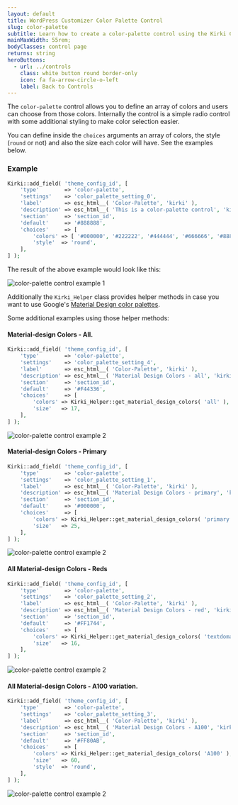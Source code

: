 ```yaml
---
layout: default
title: WordPress Customizer Color Palette Control
slug: color-palette
subtitle: Learn how to create a color-palette control using the Kirki Customizer Framework.
mainMaxWidth: 55rem;
bodyClasses: control page
returns: string
heroButtons:
  - url: ../controls
    class: white button round border-only
    icon: fa fa-arrow-circle-o-left
    label: Back to Controls
---
```


The `color-palette` control allows you to define an array of colors and users can choose from those colors. Internally the control is a simple radio control with some additional styling to make color selection easier.

You can define inside the `choices` arguments an array of colors, the style (`round` or not) and also the size each color will have. See the examples below.

### Example

```php
Kirki::add_field( 'theme_config_id', [
	'type'        => 'color-palette',
	'settings'    => 'color_palette_setting_0',
	'label'       => esc_html__( 'Color-Palette', 'kirki' ),
	'description' => esc_html__( 'This is a color-palette control', 'kirki' ),
	'section'     => 'section_id',
	'default'     => '#888888',
	'choices'     => [
		'colors' => [ '#000000', '#222222', '#444444', '#666666', '#888888', '#aaaaaa', '#cccccc', '#eeeeee', '#ffffff' ],
		'style'  => 'round',
	],
] );
```
The result of the above example would look like this:

<img src="https://raw.githubusercontent.com/aristath/kirki/master/docs/assets/images/color-palette-bw-round.png" alt="color-palette control example 1" style="max-width:300px;">

Additionally the `Kirki_Helper` class provides helper methods in case you want to use Google's [Material Design color palettes](https://material.io/guidelines/style/color.html#color-color-palette).

Some additional examples using those helper methods:

#### Material-design Colors - All.

```php
Kirki::add_field( 'theme_config_id', [
	'type'        => 'color-palette',
	'settings'    => 'color_palette_setting_4',
	'label'       => esc_html__( 'Color-Palette', 'kirki' ),
	'description' => esc_html__( 'Material Design Colors - all', 'kirki' ),
	'section'     => 'section_id',
	'default'     => '#F44336',
	'choices'     => [
		'colors' => Kirki_Helper::get_material_design_colors( 'all' ),
		'size'   => 17,
	],
] );
```
<img src="https://raw.githubusercontent.com/aristath/kirki/master/docs/assets/images/color-palette-md-all.png" alt="color-palette control example 2" style="max-width:300px;">

#### Material-design Colors - Primary

```php
Kirki::add_field( 'theme_config_id', [
	'type'        => 'color-palette',
	'settings'    => 'color_palette_setting_1',
	'label'       => esc_html__( 'Color-Palette', 'kirki' ),
	'description' => esc_html__( 'Material Design Colors - primary', 'kirki' ),
	'section'     => 'section_id',
	'default'     => '#000000',
	'choices'     => [
		'colors' => Kirki_Helper::get_material_design_colors( 'primary' ),
		'size'   => 25,
	],
] );
```
<img src="https://raw.githubusercontent.com/aristath/kirki/master/docs/assets/images/color-palette-md-primary.png" alt="color-palette control example 2" style="max-width:300px;">

#### All Material-design Colors - Reds

```php
Kirki::add_field( 'theme_config_id', [
	'type'        => 'color-palette',
	'settings'    => 'color_palette_setting_2',
	'label'       => esc_html__( 'Color-Palette', 'kirki' ),
	'description' => esc_html__( 'Material Design Colors - red', 'kirki' ),
	'section'     => 'section_id',
	'default'     => '#FF1744',
	'choices'     => [
		'colors' => Kirki_Helper::get_material_design_colors( 'textdomain' ),
		'size'   => 16,
	],
] );
```
<img src="https://raw.githubusercontent.com/aristath/kirki/master/docs/assets/images/color-palette-md-red.png" alt="color-palette control example 2" style="max-width:300px;">

#### All Material-design Colors - A100 variation.

```php
Kirki::add_field( 'theme_config_id', [
	'type'        => 'color-palette',
	'settings'    => 'color_palette_setting_3',
	'label'       => esc_html__( 'Color-Palette', 'kirki' ),
	'description' => esc_html__( 'Material Design Colors - A100', 'kirki' ),
	'section'     => 'section_id',
	'default'     => '#FF80AB',
	'choices'     => [
		'colors' => Kirki_Helper::get_material_design_colors( 'A100' ),
		'size'   => 60,
		'style'  => 'round',
	],
] );
```
<img src="https://raw.githubusercontent.com/aristath/kirki/master/docs/assets/images/color-palette-md-a100.png" alt="color-palette control example 2" style="max-width:300px;">
